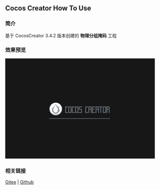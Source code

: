 ## Cocos Creator How To Use

### 简介

基于 CocosCreator 3.4.2 版本创建的 **物理分组掩码** 工程

### 效果预览
![image](../../gif/202203/2022030429.gif)

### 相关链接
[Gitee](https://gitee.com/mirrors_cocos-creator/example-3d/blob/master/physics-3d/assets/cases/scenes) | [Github](https://github.com/cocos-creator/example-3d/blob/master/physics-3d/assets/cases/scenes)